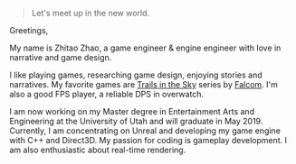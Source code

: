 

> Let's meet up in the new world.


Greetings,

My name is Zhitao Zhao, a game engineer & engine engineer with love in narrative and game design.

I like playing games, researching game design, enjoying stories and narratives. My favorite games are [Trails in the Sky](https://en.wikipedia.org/wiki/Trails_in_the_Sky) series by [Falcom](https://en.wikipedia.org/wiki/Nihon_Falcom). I'm also a good FPS player, a reliable DPS in overwatch.

I am now working on my Master degree in Entertainment Arts and Engineering at the University of Utah and will graduate in May 2019. Currently, I am concentrating on Unreal and developing my game engine with C++ and Direct3D. My passion for coding is gameplay development. I am also enthusiastic about real-time rendering.




